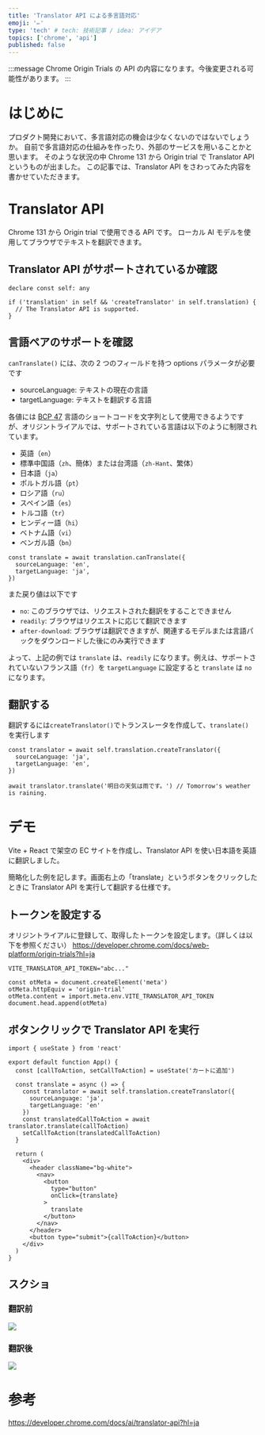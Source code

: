 ```yaml
---
title: 'Translator API による多言語対応'
emoji: '✏️'
type: 'tech' # tech: 技術記事 / idea: アイデア
topics: ['chrome', 'api']
published: false
---
```


:::message
Chrome Origin Trials の API の内容になります。今後変更される可能性があります。
:::

# はじめに

プロダクト開発において、多言語対応の機会は少なくないのではないでしょうか。
自前で多言語対応の仕組みを作ったり、外部のサービスを用いることかと思います。
そのような状況の中 Chrome 131 から Origin trial で Translator API というものが出ました。
この記事では、Translator API をさわってみた内容を書かせていただきます。

# Translator API

Chrome 131 から Origin trial で使用できる API です。
ローカル AI モデルを使用してブラウザでテキストを翻訳できます。

## Translator API がサポートされているか確認

```tsx
declare const self: any

if ('translation' in self && 'createTranslator' in self.translation) {
  // The Translator API is supported.
}
```

## 言語ペアのサポートを確認

`canTranslate()` には、次の 2 つのフィールドを持つ options パラメータが必要です

- sourceLanguage: テキストの現在の言語
- targetLanguage: テキストを翻訳する言語

各値には [BCP 47](https://www.rfc-editor.org/info/bcp47) 言語のショートコードを文字列として使用できるようですが、オリジントライアルでは、サポートされている言語は以下のように制限されています。

- 英語（`en`）
- 標準中国語（`zh`、簡体）または台湾語（`zh-Hant`、繁体）
- 日本語（`ja`）
- ポルトガル語（`pt`）
- ロシア語（`ru`）
- スペイン語（`es`）
- トルコ語（`tr`）
- ヒンディー語（`hi`）
- ベトナム語（`vi`）
- ベンガル語（`bn`）

```tsx
const translate = await translation.canTranslate({
  sourceLanguage: 'en',
  targetLanguage: 'ja',
})
```

また戻り値は以下です

- `no`: このブラウザでは、リクエストされた翻訳をすることできません
- `readily`: ブラウザはリクエストに応じて翻訳できます
- `after-download`: ブラウザは翻訳できますが、関連するモデルまたは言語パックをダウンロードした後にのみ実行できます

よって、上記の例では `translate` は、`readily` になります。例えは、サポートされていないフランス語（`fr`）を `targetLanguage` に設定すると `translate` は `no` になります。

## 翻訳する

翻訳するには`createTranslator()`でトランスレータを作成して、`translate()` を実行します

```tsx
const translator = await self.translation.createTranslator({
  sourceLanguage: 'ja',
  targetLanguage: 'en',
})

await translator.translate('明日の天気は雨です。') // Tomorrow's weather is raining.
```

# デモ

Vite + React で架空の EC サイトを作成し、Translator API を使い日本語を英語に翻訳しました。

簡略化した例を記します。画面右上の「translate」というボタンをクリックしたときに Translator API を実行して翻訳する仕様です。

## トークンを設定する

オリジントライアルに登録して、取得したトークンを設定します。（詳しくは以下を参照ください）
https://developer.chrome.com/docs/web-platform/origin-trials?hl=ja

```env: .env.development.local
VITE_TRANSLATOR_API_TOKEN="abc..."
```

```tsx: main.tsx
const otMeta = document.createElement('meta')
otMeta.httpEquiv = 'origin-trial'
otMeta.content = import.meta.env.VITE_TRANSLATOR_API_TOKEN
document.head.append(otMeta)
```

## ボタンクリックで Translator API を実行

```tsx: App.tsx
import { useState } from 'react'

export default function App() {
  const [callToAction, setCallToAction] = useState('カートに追加')

  const translate = async () => {
    const translator = await self.translation.createTranslator({
      sourceLanguage: 'ja',
      targetLanguage: 'en'
    })
    const translatedCallToAction = await translator.translate(callToAction)
    setCallToAction(translatedCallToAction)
  }

  return (
    <div>
      <header className="bg-white">
        <nav>
          <button
            type="button"
            onClick={translate}
          >
            translate
          </button>
        </nav>
      </header>
      <button type="submit">{callToAction}</button>
    </div>
  )
}
```

## スクショ

### 翻訳前

![](https://storage.googleapis.com/zenn-user-upload/0853d8209646-20241114.png)

### 翻訳後

![](https://storage.googleapis.com/zenn-user-upload/a484cb8b2d22-20241114.png)

# 参考

https://developer.chrome.com/docs/ai/translator-api?hl=ja
